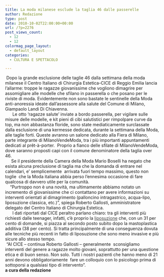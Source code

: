 ```yaml
---
title: La moda milanese esclude la taglia 46 dalle passerelle
author: Redazione
type: post
date: 2010-10-02T22:00:00+00:00
url: /?p=2276
post_views_count:
  - 12
  - 12
colormag_page_layout:
  - default_layout
categories:
  - CULTURA E SPETTACOLO

---
```

<div>
   Dopo la grande esclusione delle taglie 46 dalla settimana della moda milanese il Centro Italiano di Chirurgia Estetica-CICE di Reggio Emilia lancia l’allarme: troppe le ragazze giovanissime che vogliono dimagrire per assomigliare alle modelle che sfilano in passerella o che posano per le riviste di moda. Evidentemente non sono bastate le sentinelle della Moda anti-anoressia ideate dall&#8217;assessore alla salute del Comune di Milano, Giampaolo Landi Di Chiavenna.
</div>

<div>
        Le otto ‘ragazze salute&#8217; inviate a bordo passerella, per vigilare sulle misure delle modelle, e kit pieni di cibi salutistici per rimpolpare curve da top, ma non abbastanza floride, sono state mediaticamente surclassate dalla esclusione di una kermesse dedicata, durante la settimana della Moda, alle taglie forti. Queste avranno un salone dedicato alla Fiera di Milano, parte integrante di MilanoVendeModa, tra i più importanti appuntamenti dedicati al prêt-à-porter.  Proprio a fianco delle sfilate di MilanoVendeModa, dove saranno proposti capi con il comune denominatore della taglia over 46.
</div>

<div>
</div>

<div>
       Se il presidente della Camera della Moda Mario Boselli ha negato che esista alcuna preclusione di taglia ma che la domanda di entrare nel calendari, e’ semplicemente  arrivata fuori tempo massimo, questo non toglie  che la Moda italiana abbia perso l&#8217;ennesima occasione di fare qualcosa di davvero utile per la comunità.
</div>

<div>
</div>

<div>
      “Purtroppo non è una novità, ma ultimamente abbiamo notato un incremento di giovanissime che ci contattano per avere informazioni su interventi orientati al dimagrimento (palloncino intragastrico, acqua-lipo, liposuzione classica, etc.)”, spiega Roberto Gallosti, amministratore delegato del Centro Italiano di Chirurgia Estetica.
</div>

<div>
        I dati riportati dal CICE peraltro parlano chiaro: tra gli interventi più richiesti dalle teenager, infatti, c’è proprio la <a style="color: #444444;" href="https://www.erminiomastroluca.it/liposuzione-liposcultura/">liposuzione</a> che, con un 31 per cento di domande, si piazza al secondo posto subito dopo la mastoplastica additiva (38 per cento). Si tratta principalmente di una conseguenza dovuta alle tecniche più recenti in fatto di liposuzione che sono meno invasive e più sicure allo stesso tempo.
</div>

<div>
   “Al CICE – continua Roberto Gallosti – generalmente  sconsigliamo interventi del genere a ragazze molto giovani, soprattutto per una questione etica e di buon senso. Non solo. Tutti i nostri pazienti che hanno meno di 21 anni devono obbligatoriamente  fare un colloquio con lo psicologo prima di sottoporsi a qualsiasi tipo di intervento”.
</div>

<div>
</div>

<div>
  <strong>a cura della redazione</strong>
</div>

<div>
</div>